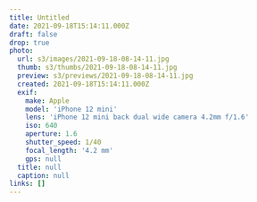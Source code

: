 ```yaml
---
title: Untitled
date: 2021-09-18T15:14:11.000Z
draft: false
drop: true
photo:
  url: s3/images/2021-09-18-08-14-11.jpg
  thumb: s3/thumbs/2021-09-18-08-14-11.jpg
  preview: s3/previews/2021-09-18-08-14-11.jpg
  created: 2021-09-18T15:14:11.000Z
  exif:
    make: Apple
    model: 'iPhone 12 mini'
    lens: 'iPhone 12 mini back dual wide camera 4.2mm f/1.6'
    iso: 640
    aperture: 1.6
    shutter_speed: 1/40
    focal_length: '4.2 mm'
    gps: null
  title: null
  caption: null
links: []
---
```

